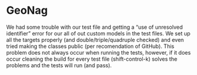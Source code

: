 # GeoNag

We had some trouble with our test file and getting a  “use of unresolved identifier” error for our all of out custom models in the test files. We set up all the targets properly (and double/triple/quadruple checked) and even tried making the classes public (per recomendation of GitHub). This problem does not always occur when running the tests, however, if it does occur cleaning the build for every test file (shift-control-k) solves the problems and the tests will run (and pass).

